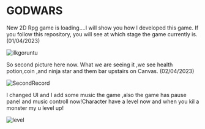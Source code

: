 # GODWARS
New 2D Rpg game is loading....I will show you how I developed this game. If you follow this repository, you will see at which stage the game currently is. (01/04/2023)

![ilkgoruntu](https://user-images.githubusercontent.com/71084430/229316298-ea4cd19d-bef2-4681-b552-71d4c9c31503.png)

So second picture here now. What we are seeing it ,we see health potion,coin ,and ninja star and them bar upstairs on Canvas. (02/04/2023)


![SecondRecord](https://user-images.githubusercontent.com/71084430/229352628-e2fdf9a4-cbfb-4d05-8edc-88d8ac6168b8.png)

I changed UI and I add some music the game ,also the game has pause panel and music controll now!Character have a level now and when you kil a monster my u level up!


![level](https://user-images.githubusercontent.com/71084430/229563683-ea825b5c-e6e6-4990-8c73-af4a31449001.png)
